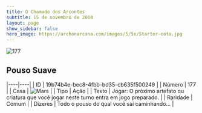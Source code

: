 ```yaml
---
title: O Chamado dos Arcontes
subtitle: 15 de novembro de 2018
layout: page
show_sidebar: false
hero_image: https://archonarcana.com/images/5/5e/Starter-cota.jpg
---
```


![177](https://cdn.keyforgegame.com/media/card_front/pt/341_177_F3R3FCFQQQG8_pt.png)

## Pouso Suave

|----|----|
| ID | 19b74b4e-bec8-4fbb-bd35-cb635f500249 |
| Número | 177 |
| Casa | ![Mars](https://archonarcana.com/images/thumb/d/de/Mars.png/22px-Mars.png "Marte") |
| Tipo | Ação |
| Texto | Jogar: O próximo artefato ou criatura que você jogar neste turno entra em jogo preparado. |
| Raridade | Comum |
| Dizeres | Todo o pouso do qual você sai caminhando… |
